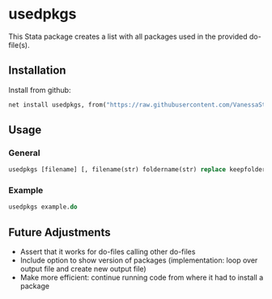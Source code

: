 # usedpkgs
This Stata package creates a list with all packages used in the provided do-file(s).


## Installation
Install from github:
   ```stata
   net install usedpkgs, from("https://raw.githubusercontent.com/VanessaSticher/usedpkgs/main/src")
   ```    
<!-- DOESN'T WORK WITH SUBFOLDER src
Or install from github using the [github](https://github.com/haghish/github) package:
   ```stata
   github install VanessaSticher/usedpkgs
   ```  
-->

## Usage
### General
   ```stata
   usedpkgs [filename] [, filename(str) foldername(str) replace keepfolder]
   ```    
### Example
   ```stata
   usedpkgs example.do
   ```  


## Future Adjustments
- Assert that it works for do-files calling other do-files
- Include option to show version of packages (implementation: loop over output file and create new output file)
- Make more efficient: continue running code from where it had to install a package
